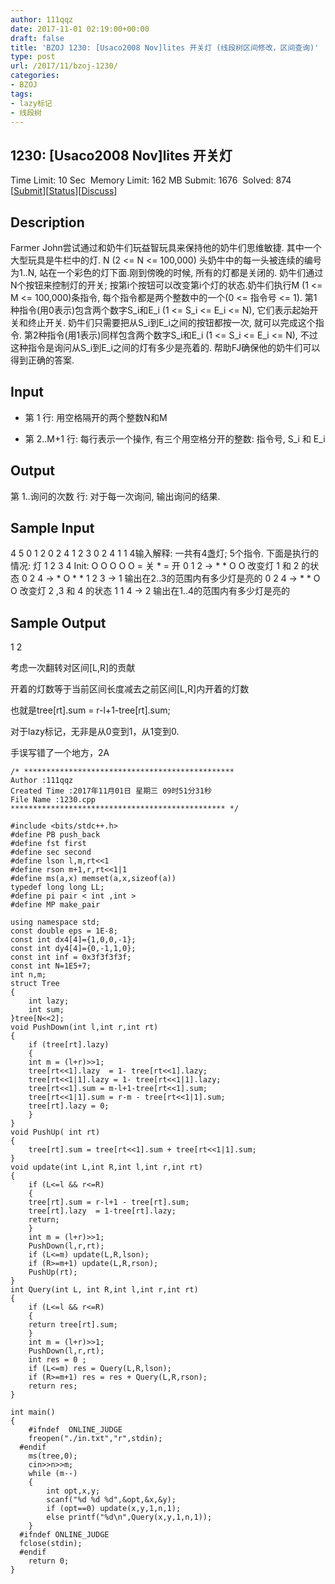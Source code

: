 ```yaml
---
author: 111qqz
date: 2017-11-01 02:19:00+00:00
draft: false
title: 'BZOJ 1230: [Usaco2008 Nov]lites 开关灯 (线段树区间修改，区间查询)'
type: post
url: /2017/11/bzoj-1230/
categories:
- BZOJ
tags:
- lazy标记
- 线段树
---
```






## 1230: [Usaco2008 Nov]lites 开关灯



Time Limit: 10 Sec  Memory Limit: 162 MB
Submit: 1676  Solved: 874
[[Submit](http://www.lydsy.com/JudgeOnline/submitpage.php?id=1230)][[Status](http://www.lydsy.com/JudgeOnline/problemstatus.php?id=1230)][[Discuss](http://www.lydsy.com/JudgeOnline/bbs.php?id=1230)]



## Description







Farmer John尝试通过和奶牛们玩益智玩具来保持他的奶牛们思维敏捷. 其中一个大型玩具是牛栏中的灯. N (2 <= N <= 100,000) 头奶牛中的每一头被连续的编号为1..N, 站在一个彩色的灯下面.刚到傍晚的时候, 所有的灯都是关闭的. 奶牛们通过N个按钮来控制灯的开关; 按第i个按钮可以改变第i个灯的状态.奶牛们执行M (1 <= M <= 100,000)条指令, 每个指令都是两个整数中的一个(0 <= 指令号 <= 1). 第1种指令(用0表示)包含两个数字S_i和E_i (1 <= S_i <= E_i <= N), 它们表示起始开关和终止开关. 奶牛们只需要把从S_i到E_i之间的按钮都按一次, 就可以完成这个指令. 第2种指令(用1表示)同样包含两个数字S_i和E_i (1 <= S_i <= E_i <= N), 不过这种指令是询问从S_i到E_i之间的灯有多少是亮着的. 帮助FJ确保他的奶牛们可以得到正确的答案.







## Input







* 第 1 行: 用空格隔开的两个整数N和M

* 第 2..M+1 行: 每行表示一个操作, 有三个用空格分开的整数: 指令号, S_i 和 E_i







## Output







第 1..询问的次数 行: 对于每一次询问, 输出询问的结果.







## Sample Input





4 5
0 1 2
0 2 4
1 2 3
0 2 4
1 1 4输入解释:
一共有4盏灯; 5个指令. 下面是执行的情况:
灯
1 2 3 4
Init: O O O O O = 关 * = 开
0 1 2 -> * * O O 改变灯 1 和 2 的状态
0 2 4 -> * O * *
1 2 3 -> 1 输出在2..3的范围内有多少灯是亮的
0 2 4 -> * * O O 改变灯 2 ,3 和 4 的状态
1 1 4 -> 2 输出在1..4的范围内有多少灯是亮的







## Sample Output





1
2














考虑一次翻转对区间[L,R]的贡献





开着的灯数等于当前区间长度减去之前区间[L,R]内开着的灯数





也就是tree[rt].sum = r-l+1-tree[rt].sum;





对于lazy标记，无非是从0变到1，从1变到0.





手误写错了一个地方，2A







    
    /* ***********************************************
    Author :111qqz
    Created Time :2017年11月01日 星期三 09时51分31秒
    File Name :1230.cpp
    ************************************************ */
    
    #include <bits/stdc++.h>
    #define PB push_back
    #define fst first
    #define sec second
    #define lson l,m,rt<<1
    #define rson m+1,r,rt<<1|1
    #define ms(a,x) memset(a,x,sizeof(a))
    typedef long long LL;
    #define pi pair < int ,int >
    #define MP make_pair
    
    using namespace std;
    const double eps = 1E-8;
    const int dx4[4]={1,0,0,-1};
    const int dy4[4]={0,-1,1,0};
    const int inf = 0x3f3f3f3f;
    const int N=1E5+7;
    int n,m;
    struct Tree
    {
        int lazy;
        int sum;
    }tree[N<<2];
    void PushDown(int l,int r,int rt)
    {
        if (tree[rt].lazy)
        {
        int m = (l+r)>>1;
        tree[rt<<1].lazy  = 1- tree[rt<<1].lazy;
        tree[rt<<1|1].lazy = 1- tree[rt<<1|1].lazy;
        tree[rt<<1].sum = m-l+1-tree[rt<<1].sum;
        tree[rt<<1|1].sum = r-m - tree[rt<<1|1].sum;
        tree[rt].lazy = 0;
        }
    }
    void PushUp( int rt)
    {
        tree[rt].sum = tree[rt<<1].sum + tree[rt<<1|1].sum;
    }
    void update(int L,int R,int l,int r,int rt)
    {
        if (L<=l && r<=R)
        {
        tree[rt].sum = r-l+1 - tree[rt].sum;
        tree[rt].lazy  = 1-tree[rt].lazy;
        return;
        }
        int m = (l+r)>>1;
        PushDown(l,r,rt);
        if (L<=m) update(L,R,lson);
        if (R>=m+1) update(L,R,rson);
        PushUp(rt);
    }
    int Query(int L, int R,int l,int r,int rt)
    {
        if (L<=l && r<=R)
        {
        return tree[rt].sum;
        }
        int m = (l+r)>>1;
        PushDown(l,r,rt);
        int res = 0 ;
        if (L<=m) res = Query(L,R,lson);
        if (R>=m+1) res = res + Query(L,R,rson);
        return res;
    }
    
    int main()
    {
        #ifndef  ONLINE_JUDGE 
        freopen("./in.txt","r",stdin);
      #endif
        ms(tree,0);
        cin>>n>>m;
        while (m--)
        {
            int opt,x,y;
            scanf("%d %d %d",&opt,&x,&y);
            if (opt==0) update(x,y,1,n,1);
            else printf("%d\n",Query(x,y,1,n,1));
        }
      #ifndef ONLINE_JUDGE  
      fclose(stdin);
      #endif
        return 0;
    }
    






